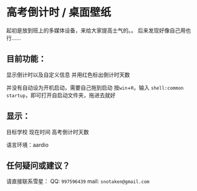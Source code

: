# 高考倒计时 / 桌面壁纸

起初是放到班上的多媒体设备，来给大家提高士气的。。
后来发现好像自己用也行……

## 目前功能：
显示倒计时以及自定义信息
并用红色标出倒计时天数

并没有自动设为开机启动，需要自己拖到启动
按`win`+`R`，输入 `shell:common startup`，即可打开自启动文件夹，拖进去就好

## 显示：
目标学校 现在时间
高考倒计时天数

语言环境：aardio

## 任何疑问或建议？

请直接联系雪星：
QQ: `997596439`
mail: `snotaken@gmail.com`
